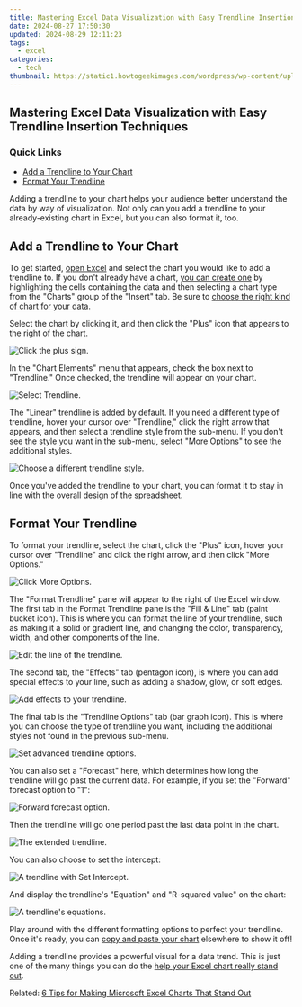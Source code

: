 ```yaml
---
title: Mastering Excel Data Visualization with Easy Trendline Insertion Techniques
date: 2024-08-27 17:50:30
updated: 2024-08-29 12:11:23
tags:
  - excel
categories:
  - tech
thumbnail: https://static1.howtogeekimages.com/wordpress/wp-content/uploads/2021/05/MS-excel-logo-675.png
---
```


## Mastering Excel Data Visualization with Easy Trendline Insertion Techniques

### Quick Links

* [Add a Trendline to Your Chart](https://tech-revival.techidaily.com/customizing-chatgpts-style-a-guide-to-crafting-an-ai-that-writes-just-like-you-do/)
* [Format Your Trendline](https://tech-haven.techidaily.com/decoding-the-revolution-in-language-tech-palm-2-by-google/)

 Adding a trendline to your chart helps your audience better understand the data by way of visualization. Not only can you add a trendline to your already-existing chart in Excel, but you can also format it, too.

##  Add a Trendline to Your Chart

 To get started, [open Excel](https://ai-vdieo-software.techidaily.com/updated-beyond-quik-exploring-the-best-pc-video-editing-software-for-gopro-users/) and select the chart you would like to add a trendline to. If you don't already have a chart, [you can create one](https://technical-tips.techidaily.com/top-techniques-for-enhancing-photo-quality-on-your-ios-device/) by highlighting the cells containing the data and then selecting a chart type from the "Charts" group of the "Insert" tab. Be sure to [choose the right kind of chart for your data](https://android-transfer.techidaily.com/in-2024-tips-of-transferring-messages-from-xiaomi-13t-pro-to-iphone-1415-drfone-by-drfone-transfer-from-android-transfer-from-android/).

 Select the chart by clicking it, and then click the "Plus" icon that appears to the right of the chart.

![Click the plus sign.](https://static1.howtogeekimages.com/wordpress/wp-content/uploads/2022/04/Click-the-plus-sign..png) 

 In the "Chart Elements" menu that appears, check the box next to "Trendline." Once checked, the trendline will appear on your chart.

![Select Trendline.](https://static1.howtogeekimages.com/wordpress/wp-content/uploads/2022/04/Select-Trendline..png) 

 The "Linear" trendline is added by default. If you need a different type of trendline, hover your cursor over "Trendline," click the right arrow that appears, and then select a trendline style from the sub-menu. If you don't see the style you want in the sub-menu, select "More Options" to see the additional styles.

![Choose a different trendline style.](https://static1.howtogeekimages.com/wordpress/wp-content/uploads/2022/04/Choose-a-different-trendline-style..png) 

 Once you've added the trendline to your chart, you can format it to stay in line with the overall design of the spreadsheet.

##  Format Your Trendline

 To format your trendline, select the chart, click the "Plus" icon, hover your cursor over "Trendline" and click the right arrow, and then click "More Options."

![Click More Options.](https://static1.howtogeekimages.com/wordpress/wp-content/uploads/2022/04/Click-More-Options..png) 

 The "Format Trendline" pane will appear to the right of the Excel window. The first tab in the Format Trendline pane is the "Fill & Line" tab (paint bucket icon). This is where you can format the line of your trendline, such as making it a solid or gradient line, and changing the color, transparency, width, and other components of the line.

![Edit the line of the trendline.](https://static1.howtogeekimages.com/wordpress/wp-content/uploads/2022/04/Edit-the-line-of-the-trendline..png) 

 The second tab, the "Effects" tab (pentagon icon), is where you can add special effects to your line, such as adding a shadow, glow, or soft edges.

![Add effects to your trendline.](https://static1.howtogeekimages.com/wordpress/wp-content/uploads/2022/04/Add-effects-to-your-trendline..png) 

 The final tab is the "Trendline Options" tab (bar graph icon). This is where you can choose the type of trendline you want, including the additional styles not found in the previous sub-menu.

![Set advanced trendline options.](https://static1.howtogeekimages.com/wordpress/wp-content/uploads/2022/04/Set-advanced-trendline-options..png) 

 You can also set a "Forecast" here, which determines how long the trendline will go past the current data. For example, if you set the "Forward" forecast option to "1":

![Forward forecast option.](https://static1.howtogeekimages.com/wordpress/wp-content/uploads/2022/04/Forward-forecast-option..png) 

 Then the trendline will go one period past the last data point in the chart.

![The extended trendline.](https://static1.howtogeekimages.com/wordpress/wp-content/uploads/2022/04/The-extended-trendline..png) 

 You can also choose to set the intercept:

![A trendline with Set Intercept.](https://static1.howtogeekimages.com/wordpress/wp-content/uploads/2022/04/A-trendline-with-Set-Intercept..png) 

 And display the trendline's "Equation" and "R-squared value" on the chart:

![A trendline's equations.](https://static1.howtogeekimages.com/wordpress/wp-content/uploads/2022/04/A-trendlines-equations..png) 

 Play around with the different formatting options to perfect your trendline. Once it's ready, you can [copy and paste your chart](https://extra-lessons.techidaily.com/premier-podplay-writing-treasures/) elsewhere to show it off!

 Adding a trendline provides a powerful visual for a data trend. This is just one of the many things you can do the [help your Excel chart really stand out](https://vp-tips.techidaily.com/2024-approved-capture-breathtaking-scenes-on-iphone-with-ease/).

Related: [6 Tips for Making Microsoft Excel Charts That Stand Out](https://vp-tips.techidaily.com/2024-approved-capture-breathtaking-scenes-on-iphone-with-ease/)

<ins class="adsbygoogle"
     style="display:block"
     data-ad-format="autorelaxed"
     data-ad-client="ca-pub-7571918770474297"
     data-ad-slot="1223367746"></ins>



<ins class="adsbygoogle"
     style="display:block"
     data-ad-client="ca-pub-7571918770474297"
     data-ad-slot="8358498916"
     data-ad-format="auto"
     data-full-width-responsive="true"></ins>
